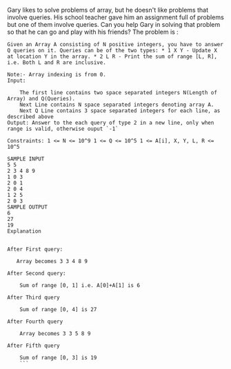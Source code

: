 Gary likes to solve problems of array, but he doesn't like problems that involve queries. His school teacher gave him an assignment full of problems but one of them involve queries. Can you help Gary in solving that problem so that he can go and play with his friends? The problem is :
```
Given an Array A consisting of N positive integers, you have to answer Q queries on it. Queries can be of the two types: * 1 X Y - Update X at location Y in the array. * 2 L R - Print the sum of range [L, R], i.e. Both L and R are inclusive.

Note:- Array indexing is from 0.
Input:

    The first line contains two space separated integers N(Length of Array) and Q(Queries).
    Next Line contains N space separated integers denoting array A.
    Next Q Line contains 3 space separated integers for each line, as described above
Output: Answer to the each query of type 2 in a new line, only when range is valid, otherwise ouput `-1`

Constraints: 1 <= N <= 10^9 1 <= Q <= 10^5 1 <= A[i], X, Y, L, R <= 10^5

SAMPLE INPUT 
5 5
2 3 4 8 9
1 0 3
2 0 1
2 0 4
1 2 5
2 0 3
SAMPLE OUTPUT 
6
27
19
Explanation


After First query:

   Array becomes 3 3 4 8 9

After Second query:

    Sum of range [0, 1] i.e. A[0]+A[1] is 6

After Third query

    Sum of range [0, 4] is 27

After Fourth query

    Array becomes 3 3 5 8 9

After Fifth query

    Sum of range [0, 3] is 19
    ```